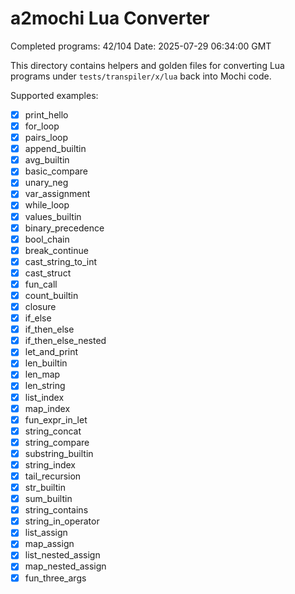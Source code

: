 # a2mochi Lua Converter

Completed programs: 42/104
Date: 2025-07-29 06:34:00 GMT

This directory contains helpers and golden files for converting Lua programs
under `tests/transpiler/x/lua` back into Mochi code.

Supported examples:
- [x] print_hello
- [x] for_loop
- [x] pairs_loop
- [x] append_builtin
- [x] avg_builtin
- [x] basic_compare
- [x] unary_neg
- [x] var_assignment
- [x] while_loop
- [x] values_builtin
- [x] binary_precedence
- [x] bool_chain
- [x] break_continue
- [x] cast_string_to_int
- [x] cast_struct
- [x] fun_call
- [x] count_builtin
- [x] closure
- [x] if_else
- [x] if_then_else
- [x] if_then_else_nested
- [x] let_and_print
- [x] len_builtin
- [x] len_map
- [x] len_string
- [x] list_index
- [x] map_index
- [x] fun_expr_in_let
- [x] string_concat
- [x] string_compare
- [x] substring_builtin
- [x] string_index
- [x] tail_recursion
- [x] str_builtin
- [x] sum_builtin
- [x] string_contains
- [x] string_in_operator
- [x] list_assign
- [x] map_assign
- [x] list_nested_assign
- [x] map_nested_assign
- [x] fun_three_args
